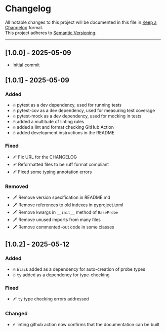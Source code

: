 # Changelog

All notable changes to this project will be documented in this file in [Keep a Changelog](https://keepachangelog.com/en/1.0.0/) format.  
This project adheres to [Semantic Versioning](https://semver.org/).

---

<!--

## [Unreleased] - YYYY-MM-DD
### Added
- 🔥 Placeholder for newly summoned features.
- 🔥 …

### Changed
- ⚡ Placeholder for ominous refactors and twisted rewrites.
- ⚡ …

### Deprecated
- ☠️ Placeholder for features about to vanish into the void.
- ☠️ …

### Removed
- 🗡️ Placeholder for chopped-off code.
- 🗡️ …

### Fixed
- 🩹 Placeholder for bugs crushed under your boot.
- 🩹 …

### Security
- 🔐 Placeholder for vulnerabilities sealed shut.
- 🔐 …

---

*Unreleased* versions radiate potential—-and dread. Once you merge an infernal PR, move its bullet under a new version heading with the actual release date.*

-->

## [1.0.0] - 2025-05-09
- Initial commit


## [1.0.1] - 2025-05-09
### Added
- 🔥 pytest as a dev dependency, used for running tests
- 🔥 pytest-cov as a dev dependency, used for measuring test coverage
- 🔥 pytest-mock as a dev dependency, used for mocking in tests
- 🔥 added a multitude of linting rules
- 🔥 added a lint and format checking GitHub Action
- 🔥 added development instructions in the README

### Fixed
- 🩹 Fix URL for the CHANGELOG
- 🩹 Reformatted files to be ruff format compliant
- 🩹 Fixed some typing annotation errors

### Removed
- 🗡️ Remove version specification in README.md
- 🗡️ Remove references to old indexes in pyproject.toml
- 🗡️ Remove kwargs in `__init__` method of `BaseProbe`
- 🗡️ Remove unused imports from many files
- 🗡️ Remove commented-out code in some classes

## [1.0.2] - 2025-05-12
### Added
- 🔥 `black` added as a dependency for auto-creation of probe types
- 🔥 `ty` added as a dependency for type-checking

### Fixed
- 🩹 `ty` type checking errors addressed

### Changed
- ⚡ linting github action now confirms that the documentation can be built